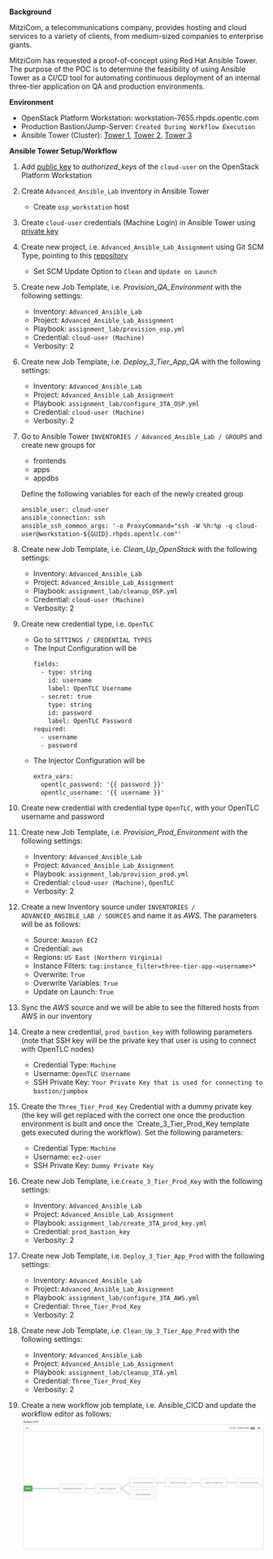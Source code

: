 **Background**

MitziCom, a telecommunications company, provides hosting and cloud services to a variety of clients, from medium-sized companies to enterprise giants.

MitziCom has requested a proof-of-concept using Red Hat Ansible Tower. The purpose of the POC is to determine the feasibility of using Ansible Tower as a CI/CD tool for automating continuous deployment of an internal three-tier application on QA and production environments.


**Environment**

- OpenStack Platform Workstation: workstation-7655.rhpds.opentlc.com
- Production Bastion/Jump-Server: `Created During Workflow Execution`
- Ansible Tower (Cluster): [Tower 1](https://tower1.ffe9.example.opentlc.com), [Tower 2](https://tower2.ffe9.example.opentlc.com), [Tower 3](https://tower3.ffe9.example.opentlc.com)


**Ansible Tower Setup/Workflow**

1. Add [public key](http://www.opentlc.com/download/ansible_bootcamp/openstack_keys/openstack.pub) to *authorized_keys* of the `cloud-user` on the OpenStack Platform Workstation

2. Create `Advanced_Ansible_Lab` inventory in Ansible Tower
    - Create `osp_workstation` host

3. Create `cloud-user` credentials (Machine Login) in Ansible Tower using [private key](http://www.opentlc.com/download/ansible_bootcamp/openstack_keys/openstack.pem) 

4. Create new project, i.e. `Advanced_Ansible_Lab_Assignment` using Git SCM Type, pointing to this [repository](https://github.com/eanylin/ansible-lab)
    - Set SCM Update Option to `Clean` and `Update on Launch`

5. Create new Job Template, i.e. *Provision_QA_Environment* with the following settings:
    - Inventory: `Advanced_Ansible_Lab`
    - Project: `Advanced_Ansible_Lab_Assignment`
    - Playbook: `assignment_lab/provision_osp.yml`
    - Credential: `cloud-user (Machine)`
    - Verbosity: 2

6. Create new Job Template, i.e. *Deploy_3_Tier_App_QA* with the following settings:
    - Inventory: `Advanced_Ansible_Lab`
    - Project: `Advanced_Ansible_Lab_Assignment`
    - Playbook: `assignment_lab/configure_3TA_OSP.yml`
    - Credential: `cloud-user (Machine)`
    - Verbosity: 2

7. Go to Ansible Tower `INVENTORIES / Advanced_Ansible_Lab / GROUPS` and create new groups for
    - frontends
    - apps
    - appdbs

   Define the following variables for each of the newly created group
   ```
   ansible_user: cloud-user
   ansible_connection: ssh
   ansible_ssh_common_args: '-o ProxyCommand="ssh -W %h:%p -q cloud-user@workstation-${GUID}.rhpds.opentlc.com"'
   ```  

8. Create new Job Template, i.e. *Clean_Up_OpenStack* with the following settings:
    - Inventory: `Advanced_Ansible_Lab`
    - Project: `Advanced_Ansible_Lab_Assignment`
    - Playbook: `assignment_lab/cleanup_OSP.yml`
    - Credential: `cloud-user (Machine)`
    - Verbosity: 2

9. Create new credential type, i.e. `OpenTLC`
    - Go to `SETTINGS / CREDENTIAL TYPES`
    - The Input Configuration will be
      ```
      fields:
        - type: string
          id: username
          label: OpenTLC Username
        - secret: true
          type: string
          id: password
          label: OpenTLC Password
      required:
        - username
        - password
      ```
    - The Injector Configuration will be
      ```
      extra_vars:
        opentlc_password: '{{ password }}'
        opentlc_username: '{{ username }}'
      ```

10. Create new credential with credential type `OpenTLC`, with your OpenTLC username and password

11. Create new Job Template, i.e. *Provision_Prod_Environment* with the following settings:
    - Inventory: `Advanced_Ansible_Lab`
    - Project: `Advanced_Ansible_Lab_Assignment`
    - Playbook: `assignment_lab/provision_prod.yml`
    - Credential: `cloud-user (Machine)`, `OpenTLC`
    - Verbosity: 2

12. Create a new Inventory source under `INVENTORIES / ADVANCED_ANSIBLE_LAB / SOURCES` and name it as *AWS*. The parameters will be as follows:
    - Source: `Amazon EC2`
    - Credential: `aws`
    - Regions: `US East (Northern Virginia)`
    - Instance Filters: `tag:instance_filter=three-tier-app-<username>*`
    - Overwrite: `True`
    - Overwrite Variables: `True`
    - Update on Launch: `True`

13. Sync the *AWS* source and we will be able to see the filtered hosts from AWS in our inventory

14. Create a new credential, `prod_bastion_key` with following parameters (note that SSH key will be the private key that user is using to connect with OpenTLC nodes)
    - Credential Type: `Machine`
    - Username: `OpenTLC Username`
    - SSH Private Key: `Your Private Key that is used for connecting to bastion/jumpbox`

15. Create the `Three_Tier_Prod_Key` Credential with a dummy private key (the key will get replaced with the correct one once the production environment is built and once the `Create_3_Tier_Prod_Key template gets executed during the workflow). Set the following parameters:
    - Credential Type: `Machine`
    - Username: `ec2-user`
    - SSH Private Key: `Dummy Private Key`

16. Create new Job Template, i.e.`Create_3_Tier_Prod_Key` with the following settings:
    - Inventory: `Advanced_Ansible_Lab`
    - Project: `Advanced_Ansible_Lab_Assignment`
    - Playbook: `assignment_lab/create_3TA_prod_key.yml`
    - Credential: `prod_bastion_key`
    - Verbosity: 2

17. Create new Job Template, i.e. `Deploy_3_Tier_App_Prod` with the following settings:
    - Inventory: `Advanced_Ansible_Lab`
    - Project: `Advanced_Ansible_Lab_Assignment`
    - Playbook: `assignment_lab/configure_3TA_AWS.yml`
    - Credential: `Three_Tier_Prod_Key`
    - Verbosity: 2

18. Create new Job Template, i.e. `Clean_Up_3_Tier_App_Prod` with the following settings:
    - Inventory: `Advanced_Ansible_Lab`
    - Project: `Advanced_Ansible_Lab_Assignment`
    - Playbook: `assignment_lab/cleanup_3TA.yml`
    - Credential: `Three_Tier_Prod_Key`
    - Verbosity: 2

19. Create a new workflow job template, i.e. Ansible_CICD and update the workflow editor as follows:
    ![workflow](images/workflow.png)
